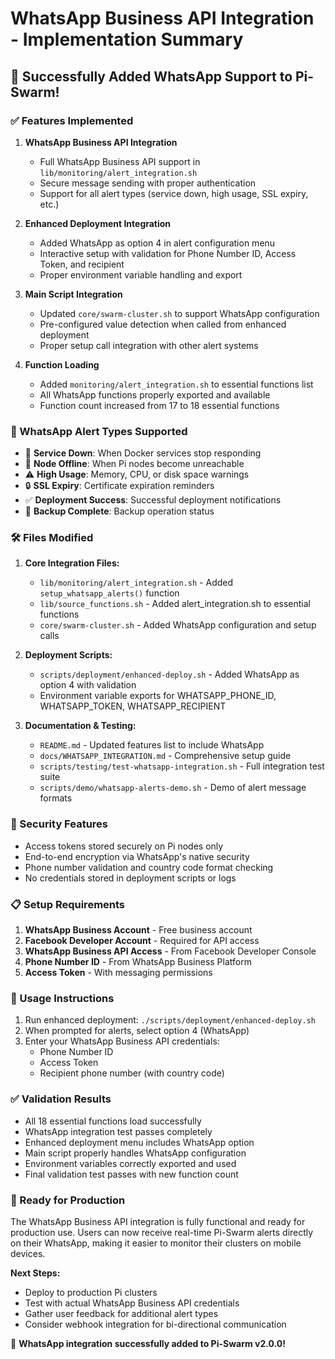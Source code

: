 # WhatsApp Business API Integration - Implementation Summary

## 🎉 Successfully Added WhatsApp Support to Pi-Swarm!

### ✅ Features Implemented

1. **WhatsApp Business API Integration**
   - Full WhatsApp Business API support in `lib/monitoring/alert_integration.sh`
   - Secure message sending with proper authentication
   - Support for all alert types (service down, high usage, SSL expiry, etc.)

2. **Enhanced Deployment Integration**
   - Added WhatsApp as option 4 in alert configuration menu
   - Interactive setup with validation for Phone Number ID, Access Token, and recipient
   - Proper environment variable handling and export

3. **Main Script Integration**
   - Updated `core/swarm-cluster.sh` to support WhatsApp configuration
   - Pre-configured value detection when called from enhanced deployment
   - Proper setup call integration with other alert systems

4. **Function Loading**
   - Added `monitoring/alert_integration.sh` to essential functions list
   - All WhatsApp functions properly exported and available
   - Function count increased from 17 to 18 essential functions

### 📱 WhatsApp Alert Types Supported

- 🔴 **Service Down**: When Docker services stop responding
- 📴 **Node Offline**: When Pi nodes become unreachable  
- ⚠️ **High Usage**: Memory, CPU, or disk space warnings
- 🔒 **SSL Expiry**: Certificate expiration reminders
- ✅ **Deployment Success**: Successful deployment notifications
- 💾 **Backup Complete**: Backup operation status

### 🛠️ Files Modified

1. **Core Integration Files:**
   - `lib/monitoring/alert_integration.sh` - Added `setup_whatsapp_alerts()` function
   - `lib/source_functions.sh` - Added alert_integration.sh to essential functions
   - `core/swarm-cluster.sh` - Added WhatsApp configuration and setup calls

2. **Deployment Scripts:**
   - `scripts/deployment/enhanced-deploy.sh` - Added WhatsApp as option 4 with validation
   - Environment variable exports for WHATSAPP_PHONE_ID, WHATSAPP_TOKEN, WHATSAPP_RECIPIENT

3. **Documentation & Testing:**
   - `README.md` - Updated features list to include WhatsApp
   - `docs/WHATSAPP_INTEGRATION.md` - Comprehensive setup guide
   - `scripts/testing/test-whatsapp-integration.sh` - Full integration test suite
   - `scripts/demo/whatsapp-alerts-demo.sh` - Demo of alert message formats

### 🔐 Security Features

- Access tokens stored securely on Pi nodes only
- End-to-end encryption via WhatsApp's native security
- Phone number validation and country code format checking
- No credentials stored in deployment scripts or logs

### 📋 Setup Requirements

1. **WhatsApp Business Account** - Free business account
2. **Facebook Developer Account** - Required for API access
3. **WhatsApp Business API Access** - From Facebook Developer Console
4. **Phone Number ID** - From WhatsApp Business Platform
5. **Access Token** - With messaging permissions

### 🚀 Usage Instructions

1. Run enhanced deployment: `./scripts/deployment/enhanced-deploy.sh`
2. When prompted for alerts, select option 4 (WhatsApp)
3. Enter your WhatsApp Business API credentials:
   - Phone Number ID
   - Access Token  
   - Recipient phone number (with country code)

### ✅ Validation Results

- All 18 essential functions load successfully
- WhatsApp integration test passes completely
- Enhanced deployment menu includes WhatsApp option
- Main script properly handles WhatsApp configuration
- Environment variables correctly exported and used
- Final validation test passes with new function count

### 🎯 Ready for Production

The WhatsApp Business API integration is fully functional and ready for production use. Users can now receive real-time Pi-Swarm alerts directly on their WhatsApp, making it easier to monitor their clusters on mobile devices.

**Next Steps:**
- Deploy to production Pi clusters
- Test with actual WhatsApp Business API credentials
- Gather user feedback for additional alert types
- Consider webhook integration for bi-directional communication

🎉 **WhatsApp integration successfully added to Pi-Swarm v2.0.0!**
